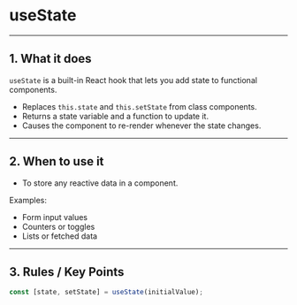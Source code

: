 # useState

---

## 1. What it does

`useState` is a built-in React hook that lets you add state to functional components.

- Replaces `this.state` and `this.setState` from class components.
- Returns a state variable and a function to update it.
- Causes the component to re-render whenever the state changes.

---

## 2. When to use it

- To store any reactive data in a component.

Examples:

- Form input values
- Counters or toggles
- Lists or fetched data

---

## 3. Rules / Key Points

```js
const [state, setState] = useState(initialValue);
